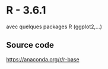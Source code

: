 # R - 3.6.1

avec quelques packages R (ggplot2,...)

## Source code

<https://anaconda.org/r/r-base>
